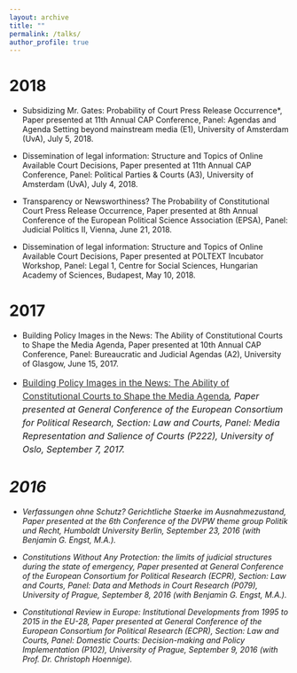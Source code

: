 ```yaml
---
layout: archive
title: ""
permalink: /talks/
author_profile: true
---
```


2018
======
- Subsidizing Mr. Gates: Probability of Court Press Release Occurrence*, Paper presented at 11th Annual
CAP Conference, Panel: Agendas and Agenda Setting beyond mainstream media (E1), University
of Amsterdam (UvA), July 5, 2018.

- Dissemination of legal information: Structure and Topics of Online Available Court Decisions, Paper
presented at 11th Annual CAP Conference, Panel: Political Parties & Courts (A3), University of
Amsterdam (UvA), July 4, 2018.

- Transparency or Newsworthiness? The Probability of Constitutional Court Press Release Occurrence,
Paper presented at 8th Annual Conference of the European Political Science Association
(EPSA), Panel: Judicial Politics II, Vienna, June 21, 2018.

- Dissemination of legal information: Structure and Topics of Online Available Court Decisions, Paper
presented at POLTEXT Incubator Workshop, Panel: Legal 1, Centre for Social Sciences, Hungarian
Academy of Sciences, Budapest, May 10, 2018.

2017
======
- Building Policy Images in the News: The Ability of Constitutional Courts to Shape the Media
Agenda, Paper presented at 10th Annual CAP Conference, Panel: Bureaucratic and Judicial Agendas
(A2), University of Glasgow, June 15, 2017.

- <p style="line-height: 1.5;" align="left"><span style="font-size: medium;"><a style="line-height: 1.5;" href="http://phimeyer.github.io/files/Building%20Policy%20Images.pdf"><span style="color: #333333;"><span style="font-size: medium;"></i>Building Policy Images in the News: The Ability of Constitutional Courts to Shape the Media Agenda<i></span></span></a>, Paper presented at General Conference of the European Consortium for Political Research, Section: Law and Courts, Panel: Media Representation and Salience of Courts (P222), University of Oslo, September 7, 2017.

2016
======
- Verfassungen ohne Schutz? Gerichtliche Staerke im Ausnahmezustand, Paper presented at the 6th
Conference of the DVPW theme group Politik und Recht, Humboldt University Berlin, September
23, 2016 (with Benjamin G. Engst, M.A.).

- Constitutions Without Any Protection: the limits of judicial structures during the state of emergency,
Paper presented at General Conference of the European Consortium for Political Research
(ECPR), Section: Law and Courts, Panel: Data and Methods in Court Research (P079), University
of Prague, September 8, 2016 (with Benjamin G. Engst, M.A.).

- Constitutional Review in Europe: Institutional Developments from 1995 to 2015 in the EU-28,
Paper presented at General Conference of the European Consortium for Political Research (ECPR),
Section: Law and Courts, Panel: Domestic Courts: Decision-making and Policy Implementation
(P102), University of Prague, September 9, 2016 (with Prof. Dr. Christoph Hoennige).
